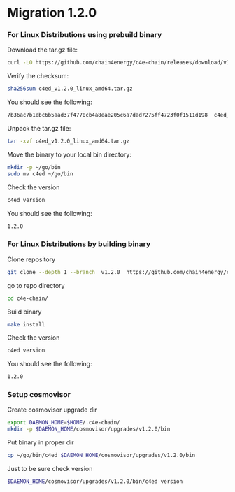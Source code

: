 <!--
order: 12
-->

# Migration 1.2.0
### For Linux Distributions using prebuild binary

Download the tar.gz file:

```bash
curl -LO https://github.com/chain4energy/c4e-chain/releases/download/v1.2.0/c4ed_v1.2.0_linux_amd64.tar.gz
```

Verify the checksum:

```bash
sha256sum c4ed_v1.2.0_linux_amd64.tar.gz
```

You should see the following:

```bash
7b36ac7b1ebc6b5aad37f4770cb4a8eae205c6a7dad7275ff4723f0f1511d198  c4ed_v1.2.0_linux_amd64.tar.gz
```

Unpack the tar.gz file:

```bash
tar -xvf c4ed_v1.2.0_linux_amd64.tar.gz
```

Move the binary to your local bin directory:

```bash
mkdir -p ~/go/bin
sudo mv c4ed ~/go/bin
```

Check the version
```bash
c4ed version
```

You should see the following:
```bash
1.2.0
```


### For Linux Distributions by building binary
Clone repository
```bash
git clone --depth 1 --branch  v1.2.0  https://github.com/chain4energy/c4e-chain.git
```
go to repo directory
```bash
cd c4e-chain/
```

Build binary
```bash
make install
```

Check the version
```bash
c4ed version
```

You should see the following:
```bash
1.2.0
```


### Setup cosmovisor

Create cosmovisor upgrade dir 
```bash
export DAEMON_HOME=$HOME/.c4e-chain/
mkdir -p $DAEMON_HOME/cosmovisor/upgrades/v1.2.0/bin
```

Put binary in proper dir
```bash
cp ~/go/bin/c4ed $DAEMON_HOME/cosmovisor/upgrades/v1.2.0/bin
```

Just to be sure check version
```bash
$DAEMON_HOME/cosmovisor/upgrades/v1.2.0/bin/c4ed version
```
